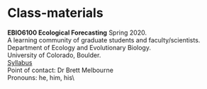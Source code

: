 # Class-materials
**EBIO6100 Ecological Forecasting** Spring 2020.\
A learning community of graduate students and faculty/scientists.\
Department of Ecology and Evolutionary Biology.\
University of Colorado, Boulder.\
[Syllabus](https://github.com/EBIO5460Fall2018/Class-materials/blob/master/00_syllabus6100-009.md)\
Point of contact: Dr Brett Melbourne\
Pronouns: he, him, his\
